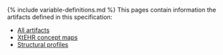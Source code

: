 {% include variable-definitions.md %}
This pages contain information the artifacts defined in this specification:

* [All artifacts](artifacts.html)
* [XtEHR concept maps](xtehr-mapping.html)
* [Structural profiles](artifacts-structural.html)